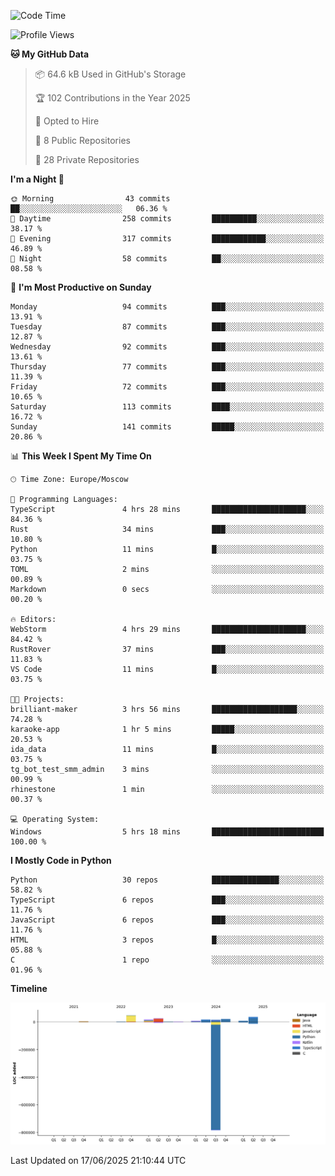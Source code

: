 <!--START_SECTION:waka-->
![Code Time](http://img.shields.io/badge/Code%20Time-693%20hrs%2052%20mins-blue)

![Profile Views](http://img.shields.io/badge/Profile%20Views-0-blue)

**🐱 My GitHub Data** 

> 📦 64.6 kB Used in GitHub's Storage 
 > 
> 🏆 102 Contributions in the Year 2025
 > 
> 💼 Opted to Hire
 > 
> 📜 8 Public Repositories 
 > 
> 🔑 28 Private Repositories 
 > 
**I'm a Night 🦉** 

```text
🌞 Morning                43 commits          ██░░░░░░░░░░░░░░░░░░░░░░░   06.36 % 
🌆 Daytime                258 commits         ██████████░░░░░░░░░░░░░░░   38.17 % 
🌃 Evening                317 commits         ████████████░░░░░░░░░░░░░   46.89 % 
🌙 Night                  58 commits          ██░░░░░░░░░░░░░░░░░░░░░░░   08.58 % 
```
📅 **I'm Most Productive on Sunday** 

```text
Monday                   94 commits          ███░░░░░░░░░░░░░░░░░░░░░░   13.91 % 
Tuesday                  87 commits          ███░░░░░░░░░░░░░░░░░░░░░░   12.87 % 
Wednesday                92 commits          ███░░░░░░░░░░░░░░░░░░░░░░   13.61 % 
Thursday                 77 commits          ███░░░░░░░░░░░░░░░░░░░░░░   11.39 % 
Friday                   72 commits          ███░░░░░░░░░░░░░░░░░░░░░░   10.65 % 
Saturday                 113 commits         ████░░░░░░░░░░░░░░░░░░░░░   16.72 % 
Sunday                   141 commits         █████░░░░░░░░░░░░░░░░░░░░   20.86 % 
```


📊 **This Week I Spent My Time On** 

```text
🕑︎ Time Zone: Europe/Moscow

💬 Programming Languages: 
TypeScript               4 hrs 28 mins       █████████████████████░░░░   84.36 % 
Rust                     34 mins             ███░░░░░░░░░░░░░░░░░░░░░░   10.80 % 
Python                   11 mins             █░░░░░░░░░░░░░░░░░░░░░░░░   03.75 % 
TOML                     2 mins              ░░░░░░░░░░░░░░░░░░░░░░░░░   00.89 % 
Markdown                 0 secs              ░░░░░░░░░░░░░░░░░░░░░░░░░   00.20 % 

🔥 Editors: 
WebStorm                 4 hrs 29 mins       █████████████████████░░░░   84.42 % 
RustRover                37 mins             ███░░░░░░░░░░░░░░░░░░░░░░   11.83 % 
VS Code                  11 mins             █░░░░░░░░░░░░░░░░░░░░░░░░   03.75 % 

🐱‍💻 Projects: 
brilliant-maker          3 hrs 56 mins       ███████████████████░░░░░░   74.28 % 
karaoke-app              1 hr 5 mins         █████░░░░░░░░░░░░░░░░░░░░   20.53 % 
ida_data                 11 mins             █░░░░░░░░░░░░░░░░░░░░░░░░   03.75 % 
tg_bot_test_smm_admin    3 mins              ░░░░░░░░░░░░░░░░░░░░░░░░░   00.99 % 
rhinestone               1 min               ░░░░░░░░░░░░░░░░░░░░░░░░░   00.37 % 

💻 Operating System: 
Windows                  5 hrs 18 mins       █████████████████████████   100.00 % 
```

**I Mostly Code in Python** 

```text
Python                   30 repos            ███████████████░░░░░░░░░░   58.82 % 
TypeScript               6 repos             ███░░░░░░░░░░░░░░░░░░░░░░   11.76 % 
JavaScript               6 repos             ███░░░░░░░░░░░░░░░░░░░░░░   11.76 % 
HTML                     3 repos             █░░░░░░░░░░░░░░░░░░░░░░░░   05.88 % 
C                        1 repo              ░░░░░░░░░░░░░░░░░░░░░░░░░   01.96 % 
```



**Timeline**

![Lines of Code chart](https://raw.githubusercontent.com/adlemx/adlemx/main/assets/bar_graph.png)


 Last Updated on 17/06/2025 21:10:44 UTC
<!--END_SECTION:waka-->
